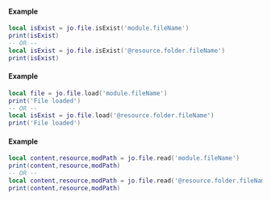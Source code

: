 <!-- #region shared|jo.file.isExist -->
#### Example
```lua
local isExist = jo.file.isExist('module.fileName')
print(isExist)
-- OR --
local isExist = jo.file.isExist('@resource.folder.fileName')
print(isExist)
```
<!-- #endregion shared|jo.file.isExist -->


<!-- #region shared|jo.file.load -->
#### Example
```lua
local file = jo.file.load('module.fileName')
print('File loaded')
-- OR --
local isExist = jo.file.load('@resource.folder.fileName')
print('File loaded')

```
<!-- #endregion shared|jo.file.load -->


<!-- #region shared|jo.file.read -->
#### Example
```lua
local content,resource,modPath = jo.file.read('module.fileName')
print(content,resource,modPath)
-- OR --
local content,resource,modPath = jo.file.read('@resource.folder.fileName')
print(content,resource,modPath)
```
<!-- #endregion shared|jo.file.read -->
